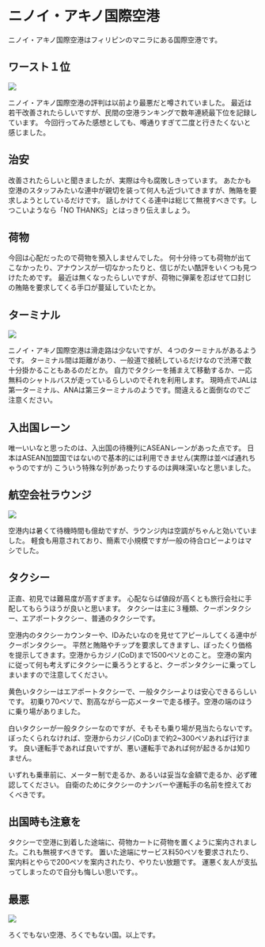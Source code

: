 # ニノイ・アキノ国際空港

ニノイ・アキノ国際空港はフィリピンのマニラにある国際空港です。

## ワースト１位

![](https://static.kurokuroworks.net/www/articles/airport-ninoy-aquino/images/002.jpg)

ニノイ・アキノ国際空港の評判は以前より最悪だと噂されていました。
最近は若干改善されたらしいですが、民間の空港ランキングで数年連続最下位を記録しています。
今回行ってみた感想としても、噂通りすぎて二度と行きたくないと感じました。

## 治安

改善されたらしいと聞きましたが、実際は今も腐敗しきっています。
あたかも空港のスタッフみたいな連中が親切を装って何人も近づいてきますが、賄賂を要求しようとしているだけです。
話しかけてくる連中は総じて無視すべきです。しつこいようなら「NO THANKS」とはっきり伝えましょう。

## 荷物

今回は心配だったので荷物を預入しませんでした。
何十分待っても荷物が出てこなかったり、アナウンスが一切なかったりと、信じがたい酷評をいくつも見つけたためです。
最近は無くなったらしいですが、荷物に弾薬を忍ばせて口封じの賄賂を要求してくる手口が蔓延していたとか。

## ターミナル

![](https://static.kurokuroworks.net/www/articles/airport-ninoy-aquino/images/003.jpg)

ニノイ・アキノ国際空港は滑走路は少ないですが、４つのターミナルがあるようです。
ターミナル間は距離があり、一般道で接続しているだけなので渋滞で数十分掛かることもあるのだとか。
自力でタクシーを捕まえて移動するか、一応無料のシャトルバスが走っているらしいのでそれを利用します。
現時点でJALは第一ターミナル、ANAは第三ターミナルのようです。間違えると面倒なのでご注意ください。

## 入出国レーン

唯一いいなと思ったのは、入出国の待機列にASEANレーンがあった点です。
日本はASEAN加盟国ではないので基本的には利用できません(実際は並べば通れちゃうのですが)
こういう特殊な列があったりするのは興味深いなと思いました。

## 航空会社ラウンジ

![](https://static.kurokuroworks.net/www/articles/airport-ninoy-aquino/images/004.jpg)

空港内は暑くて待機時間も億劫ですが、ラウンジ内は空調がちゃんと効いていました。
軽食も用意されており、簡素で小規模ですが一般の待合ロビーよりはマシでした。

## タクシー

正直、初見では難易度が高すぎます。
心配ならば値段が高くとも旅行会社に手配してもらうほうが良いと思います。
タクシーは主に３種類、クーポンタクシー、エアポートタクシー、普通のタクシーです。

空港内のタクシーカウンターや、IDみたいなのを見せてアピールしてくる連中がクーポンタクシー。
平然と賄賂やチップを要求してきますし、ぼったくり価格を提示してきます。空港からカジノ(CoD)まで1500ペソとのこと。
空港の案内に従って何も考えずにタクシーに乗ろうとすると、クーポンタクシーに乗ってしまいますので注意してください。

黄色いタクシーはエアポートタクシーで、一般タクシーよりは安心できるらしいです。
初乗り70ペソで、割高ながら一応メーターで走る様子。空港の端のほうに乗り場がありました。

白いタクシーが一般タクシーなのですが、そもそも乗り場が見当たらないです。
ぼったくられなければ、空港からカジノ(CoD)まで約2~300ペソあれば行けます。
良い運転手であれば良いですが、悪い運転手であれば何が起きるかは知りません。

いずれも乗車前に、メーター制で走るか、あるいは妥当な金額で走るか、必ず確認してください。
自衛のためにタクシーのナンバーや運転手の名前を控えておくべきです。

## 出国時も注意を

タクシーで空港に到着した途端に、荷物カートに荷物を置くように案内されました。これも無視すべきです。
置いた途端にサービス料50ペソを要求されたり、案内料とやらで200ペソを案内されたり、やりたい放題です。
運悪く友人が支払ってしまったので自分も悔しい思いです。。

## 最悪

![](https://static.kurokuroworks.net/www/articles/airport-ninoy-aquino/images/005.jpg)

ろくでもない空港、ろくでもない国。以上です。
